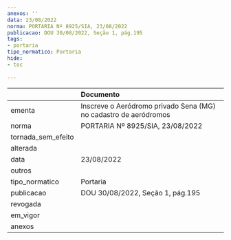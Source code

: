 ```yaml
---
anexos: ''
data: 23/08/2022
norma: PORTARIA Nº 8925/SIA, 23/08/2022
publicacao: DOU 30/08/2022, Seção 1, pág.195
tags:
- portaria
tipo_normatico: Portaria
hide: 
- toc 
 
---
```


|                    | Documento                                                        |
|:-------------------|:-----------------------------------------------------------------|
| ementa             | Inscreve o Aeródromo privado Sena (MG) no cadastro de aeródromos |
| norma              | PORTARIA Nº 8925/SIA, 23/08/2022                                 |
| tornada_sem_efeito |                                                                  |
| alterada           |                                                                  |
| data               | 23/08/2022                                                       |
| outros             |                                                                  |
| tipo_normatico     | Portaria                                                         |
| publicacao         | DOU 30/08/2022, Seção 1, pág.195                                 |
| revogada           |                                                                  |
| em_vigor           |                                                                  |
| anexos             |                                                                  |